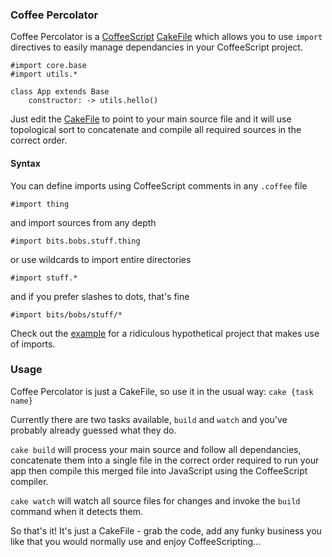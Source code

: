### Coffee Percolator

Coffee Percolator is a [CoffeeScript](http://coffeescript.org/) [CakeFile](http://coffeescript.org/#cake) which allows you to use `import` directives to easily manage dependancies in your CoffeeScript project.

	#import core.base
	#import utils.*

	class App extends Base
		constructor: -> utils.hello()

Just edit the [CakeFile](https://github.com/soulwire/Coffee-Percolator/blob/master/CakeFile) to point to your main source file and it will use topological sort to concatenate and compile all required sources in the correct order.

#### Syntax

You can define imports using CoffeeScript comments in any `.coffee` file

    #import thing

and import sources from any depth

    #import bits.bobs.stuff.thing

or use wildcards to import entire directories

    #import stuff.*

and if you prefer slashes to dots, that's fine

    #import bits/bobs/stuff/*

Check out the [example](https://github.com/soulwire/Coffee-Percolator/tree/master/example/src) for a ridiculous hypothetical project that makes use of imports.

### Usage

Coffee Percolator is just a CakeFile, so use it in the usual way: `cake {task name}`

Currently there are two tasks available, `build` and `watch` and you've probably already guessed what they do.

`cake build` will process your main source and follow all dependancies, concatenate them into a single file in the correct order required to run your app then compile this merged file into JavaScript using the CoffeeScript compiler.

`cake watch` will watch all source files for changes and invoke the `build` command when it detects them.

So that's it! It's just a CakeFile - grab the code, add any funky business you like that you would normally use and enjoy CoffeeScripting...
